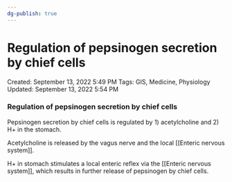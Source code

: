 ```yaml
---
dg-publish: true
---
```


# Regulation of pepsinogen secretion by chief cells

Created: September 13, 2022 5:49 PM
Tags: GIS, Medicine, Physiology
Updated: September 13, 2022 5:54 PM

### Regulation of pepsinogen secretion by chief cells

Pepsinogen secretion by chief cells is regulated by 1) acetylcholine and 2) H+ in the stomach.

Acetylcholine is released by the vagus nerve and the local [[Enteric nervous system]].

H+ in stomach stimulates a local enteric reflex via the [[Enteric nervous system]], which results in further release of pepsinogen by chief cells.